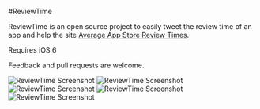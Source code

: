 #ReviewTime

ReviewTime is an open source project to easily tweet the review time of an app and help the site [Average App Store Review Times](http://reviewtimes.shinydevelopment.com).

Requires iOS 6

Feedback and pull requests are welcome.

![ReviewTime Screenshot](https://github.com/jmoreno/ReviewTime/raw/master/IMG_0525.PNG)
![ReviewTime Screenshot](https://github.com/jmoreno/ReviewTime/raw/master/IMG_0526.PNG)
![ReviewTime Screenshot](https://github.com/jmoreno/ReviewTime/raw/master/IMG_0527.PNG)
![ReviewTime Screenshot](https://github.com/jmoreno/ReviewTime/raw/master/IMG_0528.PNG)
![ReviewTime Screenshot](https://github.com/jmoreno/ReviewTime/raw/master/IMG_0529.PNG)